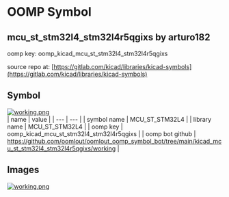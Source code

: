# OOMP Symbol  
## mcu_st_stm32l4_stm32l4r5qgixs  by arturo182  
  
oomp key: oomp_kicad_mcu_st_stm32l4_stm32l4r5qgixs  
  
source repo at: [https://gitlab.com/kicad/libraries/kicad-symbols](https://gitlab.com/kicad/libraries/kicad-symbols)  
## Symbol  
  
[![working.png](working_600.png)](working.png)  
| name | value | 
| --- | --- | 
| symbol name | MCU_ST_STM32L4 | 
| library name | MCU_ST_STM32L4 | 
| oomp key | oomp_kicad_mcu_st_stm32l4_stm32l4r5qgixs | 
| oomp bot github | https://github.com/oomlout/oomlout_oomp_symbol_bot/tree/main/kicad_mcu_st_stm32l4_stm32l4r5qgixs/working | 
## Images  
  
[![working.png](working_140.png)](working.png)  
